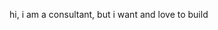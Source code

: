 hi, i am a consultant, but i want and love to build

<!---
jacqlinegeng/jacqlinegeng is a ✨ special ✨ repository because its `README.md` (this file) appears on your GitHub profile.
You can click the Preview link to take a look at your changes.
--->

